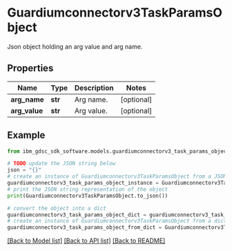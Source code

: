 # Guardiumconnectorv3TaskParamsObject

Json object holding an arg value and arg name.

## Properties

Name | Type | Description | Notes
------------ | ------------- | ------------- | -------------
**arg_name** | **str** | Arg name. | [optional] 
**arg_value** | **str** | Arg value. | [optional] 

## Example

```python
from ibm_gdsc_sdk_software.models.guardiumconnectorv3_task_params_object import Guardiumconnectorv3TaskParamsObject

# TODO update the JSON string below
json = "{}"
# create an instance of Guardiumconnectorv3TaskParamsObject from a JSON string
guardiumconnectorv3_task_params_object_instance = Guardiumconnectorv3TaskParamsObject.from_json(json)
# print the JSON string representation of the object
print(Guardiumconnectorv3TaskParamsObject.to_json())

# convert the object into a dict
guardiumconnectorv3_task_params_object_dict = guardiumconnectorv3_task_params_object_instance.to_dict()
# create an instance of Guardiumconnectorv3TaskParamsObject from a dict
guardiumconnectorv3_task_params_object_from_dict = Guardiumconnectorv3TaskParamsObject.from_dict(guardiumconnectorv3_task_params_object_dict)
```
[[Back to Model list]](../README.md#documentation-for-models) [[Back to API list]](../README.md#documentation-for-api-endpoints) [[Back to README]](../README.md)


